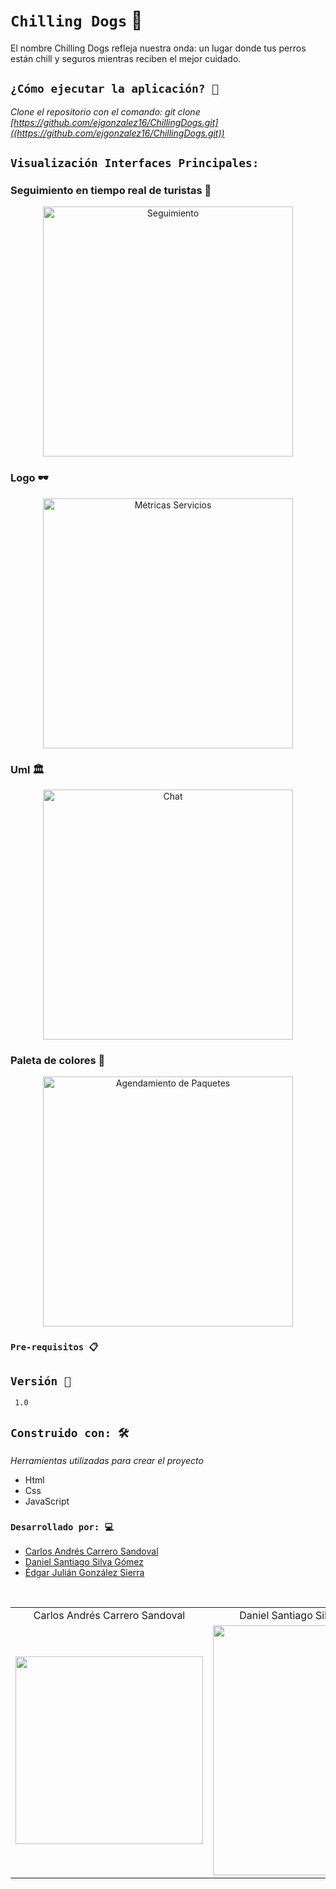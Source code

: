 # `Chilling Dogs` :dog:

El nombre Chilling Dogs refleja nuestra onda: un lugar donde tus perros están chill y seguros mientras reciben el mejor cuidado.


## `¿Cómo ejecutar la aplicación? 🚀`

_Clone el repositorio con el comando: git clone [https://github.com/ejgonzalez16/ChillingDogs.git]((https://github.com/ejgonzalez16/ChillingDogs.git))_

## `Visualización Interfaces Principales: `
### Seguimiento en tiempo real de turistas 🧗

<p align="center">
  <img src="https://github.com/juanfra312003/pack-my-trip/assets/99839239/12a8d6ef-72d5-4f2c-b6e2-1258bfc49229" alt="Seguimiento" width="400">
</p>

### Logo 🕶️

<p align="center">
  <img src="https://github.com/user-attachments/assets/41f77210-e465-4ff2-a403-cbc7260e50d7" alt="Métricas Servicios" width="400">
</p>

### Uml 🏛

<p align = "center">
 <img src = "https://github.com/user-attachments/assets/b98771c8-6b6a-458a-825f-549d2cf5628c" alt = "Chat" width = "400">
</p>


### Paleta de colores 🎨

<p align = "center">
 <img src = "https://github.com/user-attachments/assets/e828b23d-b038-43c2-adf9-522398e225e4" alt = "Agendamiento de Paquetes" width = "400">
</p>

### `Pre-requisitos 📋`

## `Versión 📌`

```
 1.0
```

## `Construido con: 🛠️` 

_Herramientas utilizadas para crear el proyecto_


* Html
* Css
* JavaScript

### `Desarrollado por: 💻`

* [Carlos Andrés Carrero Sandoval](https://github.com/sharly-dev)
* [Daniel Santiago Silva Gómez](https://github.com/DFallenKnight)
* [Édgar Julián González Sierra](https://github.com/ejgonzalez16)

<table align="center">
  <tr>
    <td align="center">Carlos Andrés Carrero Sandoval</td>
    <td align="center">Daniel Santiago Silva Gómez</td>
    <td align="center">Édgar Julián González Sierra</td>
  </tr>
  <tr>
    <td align="center">
      <img src="https://avatars.githubusercontent.com/u/155045111?v=4" width="300">
    </td>
    <td align="center">
      <img src="https://avatars.githubusercontent.com/u/168678995?v=4" width="300" height="400">
    </td>
    <td align="center">
      <img src="https://avatars.githubusercontent.com/u/169292875?v=4" width="300" height="400">
    </td>
  </tr>
</table>
